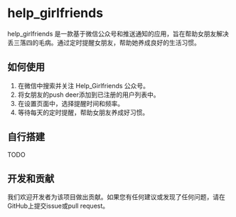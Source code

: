# help_girlfriends


help_girlfriends 是一款基于微信公众号和推送通知的应用，旨在帮助女朋友解决丢三落四的毛病。通过定时提醒女朋友，帮助她养成良好的生活习惯。

## 如何使用

1. 在微信中搜索并关注 Help_Girlfriends 公众号。
2. 将女朋友的push deer添加到已注册的用户列表中。
3. 在设置页面中，选择提醒时间和频率。
4. 等待每天的定时提醒，帮助女朋友养成好习惯。

## 自行搭建

TODO

## 开发和贡献

我们欢迎开发者为该项目做出贡献。如果您有任何建议或发现了任何问题，请在GitHub上提交issue或pull request。
